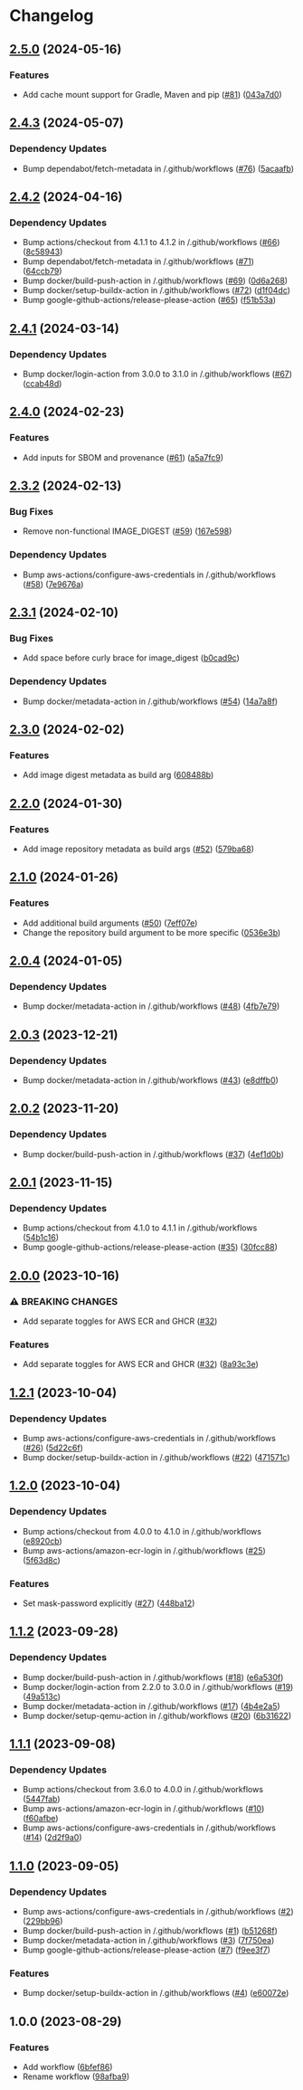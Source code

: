 # Changelog

## [2.5.0](https://github.com/oslokommune/reusable-docker-build-push/compare/v2.4.3...v2.5.0) (2024-05-16)


### Features

* Add cache mount support for Gradle, Maven and pip ([#81](https://github.com/oslokommune/reusable-docker-build-push/issues/81)) ([043a7d0](https://github.com/oslokommune/reusable-docker-build-push/commit/043a7d051dfdaff53d54f042f9360c34a04e5873))

## [2.4.3](https://github.com/oslokommune/reusable-docker-build-push/compare/v2.4.2...v2.4.3) (2024-05-07)


### Dependency Updates

* Bump dependabot/fetch-metadata in /.github/workflows ([#76](https://github.com/oslokommune/reusable-docker-build-push/issues/76)) ([5acaafb](https://github.com/oslokommune/reusable-docker-build-push/commit/5acaafbf75012c2615d250de6c180c38c15fed05))

## [2.4.2](https://github.com/oslokommune/reusable-docker-build-push/compare/v2.4.1...v2.4.2) (2024-04-16)


### Dependency Updates

* Bump actions/checkout from 4.1.1 to 4.1.2 in /.github/workflows ([#66](https://github.com/oslokommune/reusable-docker-build-push/issues/66)) ([8c58943](https://github.com/oslokommune/reusable-docker-build-push/commit/8c589432beb503ed02d0b38e132e82b7b6fb5cd1))
* Bump dependabot/fetch-metadata in /.github/workflows ([#71](https://github.com/oslokommune/reusable-docker-build-push/issues/71)) ([64ccb79](https://github.com/oslokommune/reusable-docker-build-push/commit/64ccb79da1b329556dda5ab9803d32d0fafbebef))
* Bump docker/build-push-action in /.github/workflows ([#69](https://github.com/oslokommune/reusable-docker-build-push/issues/69)) ([0d6a268](https://github.com/oslokommune/reusable-docker-build-push/commit/0d6a268efd38328a3e80178120728eab90726ff6))
* Bump docker/setup-buildx-action in /.github/workflows ([#72](https://github.com/oslokommune/reusable-docker-build-push/issues/72)) ([d1f04dc](https://github.com/oslokommune/reusable-docker-build-push/commit/d1f04dc1b75e281a42cd6d5eb1b25bc91c94dc6c))
* Bump google-github-actions/release-please-action ([#65](https://github.com/oslokommune/reusable-docker-build-push/issues/65)) ([f51b53a](https://github.com/oslokommune/reusable-docker-build-push/commit/f51b53a15edef5e8b1eda739bb72b43b9b350bc1))

## [2.4.1](https://github.com/oslokommune/reusable-docker-build-push/compare/v2.4.0...v2.4.1) (2024-03-14)


### Dependency Updates

* Bump docker/login-action from 3.0.0 to 3.1.0 in /.github/workflows ([#67](https://github.com/oslokommune/reusable-docker-build-push/issues/67)) ([ccab48d](https://github.com/oslokommune/reusable-docker-build-push/commit/ccab48dfcad6965f49e2d0dd1823bdffcde07662))

## [2.4.0](https://github.com/oslokommune/reusable-docker-build-push/compare/v2.3.2...v2.4.0) (2024-02-23)


### Features

* Add inputs for SBOM and provenance ([#61](https://github.com/oslokommune/reusable-docker-build-push/issues/61)) ([a5a7fc9](https://github.com/oslokommune/reusable-docker-build-push/commit/a5a7fc91ebdb33fa5eff1393db58e189a575f364))

## [2.3.2](https://github.com/oslokommune/reusable-docker-build-push/compare/v2.3.1...v2.3.2) (2024-02-13)


### Bug Fixes

* Remove non-functional IMAGE_DIGEST ([#59](https://github.com/oslokommune/reusable-docker-build-push/issues/59)) ([167e598](https://github.com/oslokommune/reusable-docker-build-push/commit/167e5986cdd338dc1c49358a2c2410386f619ee2))


### Dependency Updates

* Bump aws-actions/configure-aws-credentials in /.github/workflows ([#58](https://github.com/oslokommune/reusable-docker-build-push/issues/58)) ([7e9676a](https://github.com/oslokommune/reusable-docker-build-push/commit/7e9676a09f4858fc108c6fb68384240817e7fbf4))

## [2.3.1](https://github.com/oslokommune/reusable-docker-build-push/compare/v2.3.0...v2.3.1) (2024-02-10)


### Bug Fixes

* Add space before curly brace for image_digest ([b0cad9c](https://github.com/oslokommune/reusable-docker-build-push/commit/b0cad9c84f36ba84e8867ec2db9bf55bdb951f97))


### Dependency Updates

* Bump docker/metadata-action in /.github/workflows ([#54](https://github.com/oslokommune/reusable-docker-build-push/issues/54)) ([14a7a8f](https://github.com/oslokommune/reusable-docker-build-push/commit/14a7a8fe1a93720ce801d24651cdfeff8aa3fee9))

## [2.3.0](https://github.com/oslokommune/reusable-docker-build-push/compare/v2.2.0...v2.3.0) (2024-02-02)


### Features

* Add image digest metadata as build arg ([608488b](https://github.com/oslokommune/reusable-docker-build-push/commit/608488b35f7ba1841ac2b5b47506e38614ed577b))

## [2.2.0](https://github.com/oslokommune/reusable-docker-build-push/compare/v2.1.0...v2.2.0) (2024-01-30)


### Features

* Add image repository metadata as build args ([#52](https://github.com/oslokommune/reusable-docker-build-push/issues/52)) ([579ba68](https://github.com/oslokommune/reusable-docker-build-push/commit/579ba6894cd33aea5fe81fbe5d7ef1d137152b5f))

## [2.1.0](https://github.com/oslokommune/reusable-docker-build-push/compare/v2.0.4...v2.1.0) (2024-01-26)


### Features

* Add additional build arguments ([#50](https://github.com/oslokommune/reusable-docker-build-push/issues/50)) ([7eff07e](https://github.com/oslokommune/reusable-docker-build-push/commit/7eff07e01639b2e747570aac81fe4b4db0ad3961))
* Change the repository build argument to be more specific ([0536e3b](https://github.com/oslokommune/reusable-docker-build-push/commit/0536e3b060d3dcd354233d72ddd26892b1e0ae3b))

## [2.0.4](https://github.com/oslokommune/reusable-docker-build-push/compare/v2.0.3...v2.0.4) (2024-01-05)


### Dependency Updates

* Bump docker/metadata-action in /.github/workflows ([#48](https://github.com/oslokommune/reusable-docker-build-push/issues/48)) ([4fb7e79](https://github.com/oslokommune/reusable-docker-build-push/commit/4fb7e79aaab26a2ec18b63fbc55a030ea9b60f60))

## [2.0.3](https://github.com/oslokommune/reusable-docker-build-push/compare/v2.0.2...v2.0.3) (2023-12-21)


### Dependency Updates

* Bump docker/metadata-action in /.github/workflows ([#43](https://github.com/oslokommune/reusable-docker-build-push/issues/43)) ([e8dffb0](https://github.com/oslokommune/reusable-docker-build-push/commit/e8dffb06b7c78a01ba38e49cc2402a289ebdca9d))

## [2.0.2](https://github.com/oslokommune/reusable-docker-build-push/compare/v2.0.1...v2.0.2) (2023-11-20)


### Dependency Updates

* Bump docker/build-push-action in /.github/workflows ([#37](https://github.com/oslokommune/reusable-docker-build-push/issues/37)) ([4ef1d0b](https://github.com/oslokommune/reusable-docker-build-push/commit/4ef1d0b5a871478f03cdf71b48106ad5754f3c22))

## [2.0.1](https://github.com/oslokommune/reusable-docker-build-push/compare/v2.0.0...v2.0.1) (2023-11-15)


### Dependency Updates

* Bump actions/checkout from 4.1.0 to 4.1.1 in /.github/workflows ([54b1c16](https://github.com/oslokommune/reusable-docker-build-push/commit/54b1c16848b497c323b6691d40876a4d0f6960d2))
* Bump google-github-actions/release-please-action ([#35](https://github.com/oslokommune/reusable-docker-build-push/issues/35)) ([30fcc88](https://github.com/oslokommune/reusable-docker-build-push/commit/30fcc88ab4500a4f348c9fecf88af5fc4eaf1595))

## [2.0.0](https://github.com/oslokommune/reusable-docker-build-push/compare/v1.2.1...v2.0.0) (2023-10-16)


### ⚠ BREAKING CHANGES

* Add separate toggles for AWS ECR and GHCR ([#32](https://github.com/oslokommune/reusable-docker-build-push/issues/32))

### Features

* Add separate toggles for AWS ECR and GHCR ([#32](https://github.com/oslokommune/reusable-docker-build-push/issues/32)) ([8a93c3e](https://github.com/oslokommune/reusable-docker-build-push/commit/8a93c3e1ef78d5a2da98ba251e23840352de8fda))

## [1.2.1](https://github.com/oslokommune/reusable-docker-build-push/compare/v1.2.0...v1.2.1) (2023-10-04)


### Dependency Updates

* Bump aws-actions/configure-aws-credentials in /.github/workflows ([#26](https://github.com/oslokommune/reusable-docker-build-push/issues/26)) ([5d22c6f](https://github.com/oslokommune/reusable-docker-build-push/commit/5d22c6fae5c4128b50343ffc14188c763ce8bcbc))
* Bump docker/setup-buildx-action in /.github/workflows ([#22](https://github.com/oslokommune/reusable-docker-build-push/issues/22)) ([471571c](https://github.com/oslokommune/reusable-docker-build-push/commit/471571cd6be09ca3254c025e7f8c1053d2ff9a39))

## [1.2.0](https://github.com/oslokommune/reusable-docker-build-push/compare/v1.1.2...v1.2.0) (2023-10-04)


### Dependency Updates

* Bump actions/checkout from 4.0.0 to 4.1.0 in /.github/workflows ([e8920cb](https://github.com/oslokommune/reusable-docker-build-push/commit/e8920cb53f6fc80115f9eb288e32cb825b285435))
* Bump aws-actions/amazon-ecr-login in /.github/workflows ([#25](https://github.com/oslokommune/reusable-docker-build-push/issues/25)) ([5f63d8c](https://github.com/oslokommune/reusable-docker-build-push/commit/5f63d8c45133c846bde0c10bfc80b348e5d77156))


### Features

* Set mask-password explicitly ([#27](https://github.com/oslokommune/reusable-docker-build-push/issues/27)) ([448ba12](https://github.com/oslokommune/reusable-docker-build-push/commit/448ba127ebbfd3f79f7ea5165218292c0cb7b07e))

## [1.1.2](https://github.com/oslokommune/reusable-docker-build-push/compare/v1.1.1...v1.1.2) (2023-09-28)


### Dependency Updates

* Bump docker/build-push-action in /.github/workflows ([#18](https://github.com/oslokommune/reusable-docker-build-push/issues/18)) ([e6a530f](https://github.com/oslokommune/reusable-docker-build-push/commit/e6a530f95fc7f21dddeb0aca3d5aa3dd3b29f777))
* Bump docker/login-action from 2.2.0 to 3.0.0 in /.github/workflows ([#19](https://github.com/oslokommune/reusable-docker-build-push/issues/19)) ([49a513c](https://github.com/oslokommune/reusable-docker-build-push/commit/49a513cc1b8b081a876dfddd1ed68f40ef83f91d))
* Bump docker/metadata-action in /.github/workflows ([#17](https://github.com/oslokommune/reusable-docker-build-push/issues/17)) ([4b4e2a5](https://github.com/oslokommune/reusable-docker-build-push/commit/4b4e2a5520f312c33457051d0f5bdc772b3b1577))
* Bump docker/setup-qemu-action in /.github/workflows ([#20](https://github.com/oslokommune/reusable-docker-build-push/issues/20)) ([6b31622](https://github.com/oslokommune/reusable-docker-build-push/commit/6b31622114f7e8eb9cee24782ee0ce10174c254b))

## [1.1.1](https://github.com/oslokommune/reusable-docker-build-push/compare/v1.1.0...v1.1.1) (2023-09-08)


### Dependency Updates

* Bump actions/checkout from 3.6.0 to 4.0.0 in /.github/workflows ([5447fab](https://github.com/oslokommune/reusable-docker-build-push/commit/5447fab2792ee9be20c7d971da8bdd926ad730d5))
* Bump aws-actions/amazon-ecr-login in /.github/workflows ([#10](https://github.com/oslokommune/reusable-docker-build-push/issues/10)) ([f60afbe](https://github.com/oslokommune/reusable-docker-build-push/commit/f60afbe7db33930942c5e2975c486b997a9c0d31))
* Bump aws-actions/configure-aws-credentials in /.github/workflows ([#14](https://github.com/oslokommune/reusable-docker-build-push/issues/14)) ([2d2f9a0](https://github.com/oslokommune/reusable-docker-build-push/commit/2d2f9a06a728807b38a93face71114ab81e9f6b2))

## [1.1.0](https://github.com/oslokommune/reusable-docker-build-push/compare/v1.0.0...v1.1.0) (2023-09-05)


### Dependency Updates

* Bump aws-actions/configure-aws-credentials in /.github/workflows ([#2](https://github.com/oslokommune/reusable-docker-build-push/issues/2)) ([229bb96](https://github.com/oslokommune/reusable-docker-build-push/commit/229bb9685deef24b6d0308b7647920d8415ad221))
* Bump docker/build-push-action in /.github/workflows ([#1](https://github.com/oslokommune/reusable-docker-build-push/issues/1)) ([b51268f](https://github.com/oslokommune/reusable-docker-build-push/commit/b51268f2f76d02150ad2c1d17413ef486b1408ad))
* Bump docker/metadata-action in /.github/workflows ([#3](https://github.com/oslokommune/reusable-docker-build-push/issues/3)) ([7f750ea](https://github.com/oslokommune/reusable-docker-build-push/commit/7f750ea9aa1d15494da34a19c3a0818b805de6e6))
* Bump google-github-actions/release-please-action ([#7](https://github.com/oslokommune/reusable-docker-build-push/issues/7)) ([f9ee3f7](https://github.com/oslokommune/reusable-docker-build-push/commit/f9ee3f77834315c5d37cf138e6c1b07cf382c686))


### Features

* Bump docker/setup-buildx-action in /.github/workflows ([#4](https://github.com/oslokommune/reusable-docker-build-push/issues/4)) ([e60072e](https://github.com/oslokommune/reusable-docker-build-push/commit/e60072eebe633433fe6f862e416bb52b6b5e3f68))

## 1.0.0 (2023-08-29)


### Features

* Add workflow ([6bfef86](https://github.com/oslokommune/reusable-docker-build-push/commit/6bfef869ca1757c5a2a3d7bfc47bfc8705e6919c))
* Rename workflow ([98afba9](https://github.com/oslokommune/reusable-docker-build-push/commit/98afba92cb4a432c61d8a2a675c74059f32d04ce))
